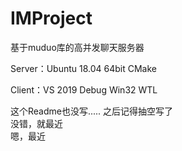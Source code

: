 # IMProject
 基于muduo库的高并发聊天服务器 



Server：Ubuntu 18.04 64bit    CMake

Client：VS 2019 Debug Win32     WTL


这个Readme也没写.....
 之后记得抽空写了  
 没错，就最近  
 嗯，最近
